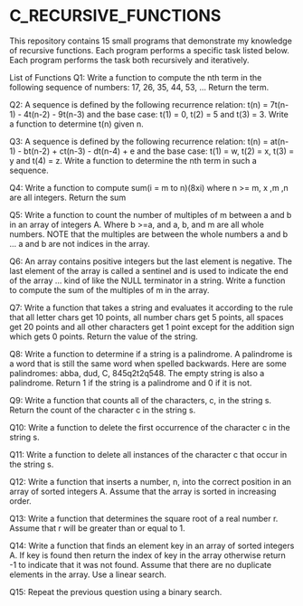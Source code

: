 # C_RECURSIVE_FUNCTIONS

This repository contains 15 small programs that demonstrate my knowledge of recursive functions. Each program performs a specific task listed below. Each program performs the task both recursively and iteratively.

List of Functions
Q1: 	Write a function to compute the nth term in the following sequence of numbers: 17, 26, 35, 44, 53, … Return the term.

Q2: 	A sequence is defined by the following recurrence relation: t(n) = 7t(n-1) - 4t(n-2) - 9t(n-3) and the base case: t(1) = 0, t(2) = 5 and t(3) = 3. Write a function to determine t(n) given n.

Q3: 	A sequence is defined by the following recurrence relation: t(n) = at(n-1) - bt(n-2) + ct(n-3) - dt(n-4) + e and the base case: t(1) = w, t(2) = x, t(3) = y and t(4) = z. Write a function to determine the nth term in such a sequence.

Q4:	Write a function to compute sum(i = m to n)(8xi) where n >= m, x ,m ,n are all integers. Return the sum

Q5:	Write a function to count the number of multiples of m between a and b in an array of integers A. Where b >=a, and a, b, and m are all whole numbers. NOTE that the multiples are between the whole numbers a and b … a and b are not indices in the array.

Q6: 	An array contains positive integers but the last element is negative. The last element of the array is called a sentinel and is used to indicate the end of the array … kind of like the NULL terminator in a string. Write a function to compute the sum of the multiples of m in the array.

Q7: 	Write a function that takes a string and evaluates it according to the rule that all letter chars get 10 points, all number chars get 5 points, all spaces get 20 points and all other characters get 1 point except for the addition sign which gets 0 points. Return the value of the string.

Q8:	Write a function to determine if a string is a palindrome. A palindrome is a word that is still the same word when spelled backwards. Here are some palindromes: abba, dud, C, 845q2t2q548. The empty string is also a palindrome. Return 1 if the string is a palindrome and 0 if it is not.

Q9: 	Write a function that counts all of the characters, c, in the string s. Return the count of the character c in the string s.

Q10:	Write a function to delete the first occurrence of the character c in the string s.

Q11:	Write a function to delete all instances of the character c that occur in the string s.

Q12:	Write a function that inserts a number, n, into the correct position in an array of sorted integers A. Assume that the array is sorted in increasing order.

Q13:	Write a function that determines the square root of a real number r. Assume that r will be greater than or equal to 1.

Q14:	Write a function that finds an element key in an array of sorted integers A. If key is found then return the index of key in the array otherwise return -1 to indicate that it was not found. Assume that there are no duplicate elements in the array. Use a linear search.

Q15:	Repeat the previous question using a binary search.
